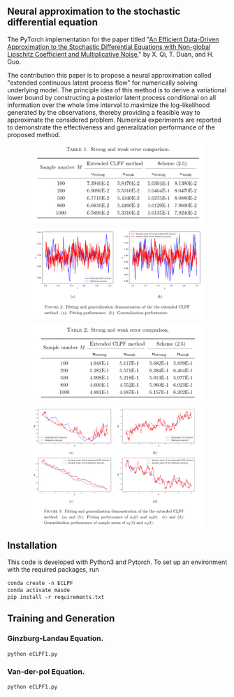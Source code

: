 ## Neural approximation to the stochastic differential equation

The PyTorch implementation for the paper titled "[An Efficient Data-Driven Approximation to the Stochastic Differential Equations with Non-global Lipschitz Coefficient and Multiplicative Noise.](ccc)"  by X. Qi, T. Duan, and H. Guo. 

The contribution this paper is to propose a neural approximation called "extended continuous latent process flow" for numerically solving underlying model. The principle idea of this method is to derive a variational lower bound by constructing a posterior latent process conditional on all information over the whole time interval
to maximize the log-likelihood generated by the observations, thereby providing a feasible way to approximate the considered problem. Numerical experiments are reported to demonstrate the effectiveness and generalization performance of the proposed method.



<p align="center">
<img align="middle" src="https://github.com/JHUNAI/ECLPF/blob/main/table1.png" width="400" />
</p>

<p align="center">
<img align="middle" src="https://github.com/JHUNAI/ECLPF/blob/main/fig1.png" width="400" />
</p>

<p align="center">
<img align="middle" src="https://github.com/JHUNAI/ECLPF/blob/main/table2.png" width="400" />
</p>

<p align="center">
<img align="middle" src="https://github.com/JHUNAI/ECLPF/blob/main/fig2.png" width="400" />
</p>




## Installation
This code is developed with Python3 and Pytorch. To set up an environment with the required packages, run
```
conda create -n ECLPF
conda activate masde
pip install -r requirements.txt
```

## Training and Generation
### Ginzburg-Landau Equation.
```
python eCLPF1.py
```
### Van-der-pol Equation.
```
python eCLPF1.py
```

